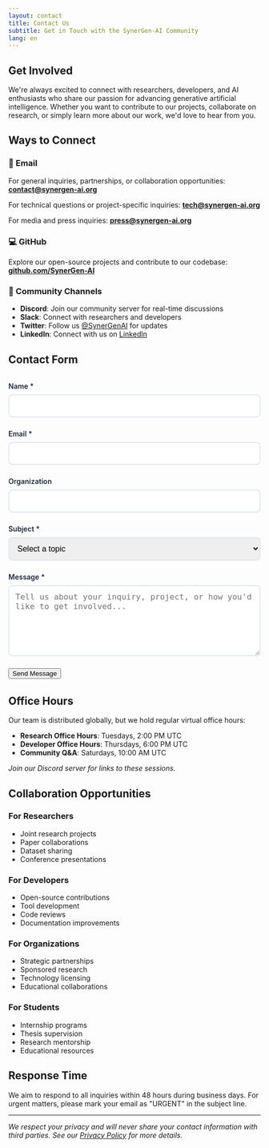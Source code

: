 ```yaml
---
layout: contact
title: Contact Us
subtitle: Get in Touch with the SynerGen-AI Community
lang: en
---
```


## Get Involved

We're always excited to connect with researchers, developers, and AI enthusiasts who share our passion for advancing generative artificial intelligence. Whether you want to contribute to our projects, collaborate on research, or simply learn more about our work, we'd love to hear from you.

## Ways to Connect

### 📧 Email
For general inquiries, partnerships, or collaboration opportunities:
**[contact@synergen-ai.org](mailto:contact@synergen-ai.org)**

For technical questions or project-specific inquiries:
**[tech@synergen-ai.org](mailto:tech@synergen-ai.org)**

For media and press inquiries:
**[press@synergen-ai.org](mailto:press@synergen-ai.org)**

### 💻 GitHub
Explore our open-source projects and contribute to our codebase:
**[github.com/SynerGen-AI](https://github.com/SynerGen-AI)**

### 💬 Community Channels

- **Discord**: Join our community server for real-time discussions
- **Slack**: Connect with researchers and developers
- **Twitter**: Follow us [@SynerGenAI](https://twitter.com/SynerGenAI) for updates
- **LinkedIn**: Connect with us on [LinkedIn](https://linkedin.com/company/synergen-ai)

## Contact Form

<form id="contact-form" class="contact-form">
  <div class="form-group">
    <label for="name">Name *</label>
    <input type="text" id="name" name="name" required>
  </div>
  
  <div class="form-group">
    <label for="email">Email *</label>
    <input type="email" id="email" name="email" required>
  </div>
  
  <div class="form-group">
    <label for="organization">Organization</label>
    <input type="text" id="organization" name="organization">
  </div>
  
  <div class="form-group">
    <label for="subject">Subject *</label>
    <select id="subject" name="subject" required>
      <option value="">Select a topic</option>
      <option value="collaboration">Research Collaboration</option>
      <option value="contribution">Project Contribution</option>
      <option value="partnership">Partnership Opportunity</option>
      <option value="support">Technical Support</option>
      <option value="media">Media Inquiry</option>
      <option value="other">Other</option>
    </select>
  </div>
  
  <div class="form-group">
    <label for="message">Message *</label>
    <textarea id="message" name="message" rows="6" required placeholder="Tell us about your inquiry, project, or how you'd like to get involved..."></textarea>
  </div>
  
  <button type="submit" class="btn btn-primary">Send Message</button>
</form>

## Office Hours

Our team is distributed globally, but we hold regular virtual office hours:

- **Research Office Hours**: Tuesdays, 2:00 PM UTC
- **Developer Office Hours**: Thursdays, 6:00 PM UTC
- **Community Q&A**: Saturdays, 10:00 AM UTC

*Join our Discord server for links to these sessions.*

## Collaboration Opportunities

### For Researchers
- Joint research projects
- Paper collaborations
- Dataset sharing
- Conference presentations

### For Developers
- Open-source contributions
- Tool development
- Code reviews
- Documentation improvements

### For Organizations
- Strategic partnerships
- Sponsored research
- Technology licensing
- Educational collaborations

### For Students
- Internship programs
- Thesis supervision
- Research mentorship
- Educational resources

## Response Time

We aim to respond to all inquiries within 48 hours during business days. For urgent matters, please mark your email as "URGENT" in the subject line.

---

*We respect your privacy and will never share your contact information with third parties. See our [Privacy Policy](/privacy/) for more details.*

<style>
.contact-form {
  max-width: 600px;
  margin: 2rem 0;
}

.form-group {
  margin-bottom: 1.5rem;
}

.form-group label {
  display: block;
  margin-bottom: 0.5rem;
  font-weight: 600;
  color: #1e293b;
}

.form-group input,
.form-group select,
.form-group textarea {
  width: 100%;
  padding: 0.75rem;
  border: 2px solid #e2e8f0;
  border-radius: 8px;
  font-size: 1rem;
  transition: border-color 0.3s ease;
}

.form-group input:focus,
.form-group select:focus,
.form-group textarea:focus {
  outline: none;
  border-color: #2563eb;
}

.form-group textarea {
  resize: vertical;
  min-height: 120px;
}
</style>